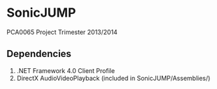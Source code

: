 # SonicJUMP
PCA0065 Project Trimester 2013/2014

## Dependencies
1. .NET Framework 4.0 Client Profile
2. DirectX AudioVideoPlayback (included in SonicJUMP/Assemblies/)
